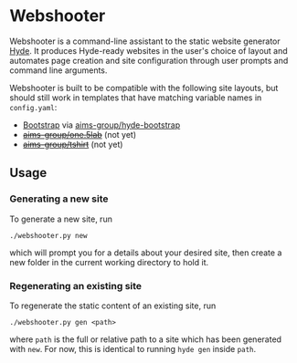 # Webshooter
Webshooter is a command-line assistant to the static website generator
[Hyde][hyde/hyde]. It produces Hyde-ready websites in the user's choice of
layout and automates page creation and site configuration through user prompts
and command line arguments.

Webshooter is built to be compatible with the following site layouts, but should
still work in templates that have matching variable names in `config.yaml`:

  * [Bootstrap][twitter/bootstrap] via [aims-group/hyde-bootstrap][]
  * ~~[aims-group/one.5lab][]~~ (not yet)
  * ~~[aims-group/tshirt][]~~ (not yet)

## Usage

### Generating a new site
To generate a new site, run

    ./webshooter.py new

which will prompt you for a details about your desired site, then create a new
folder in the current working directory to hold it.


### Regenerating an existing site
To regenerate the static content of an existing site, run

    ./webshooter.py gen <path>

where `path` is the full or relative path to a site which has been generated
with `new`. For now, this is identical to running `hyde gen` inside `path`.

[hyde/hyde]:                 https://github.com/hyde/hyde
[twitter/bootstrap]:         https://github.com/twitter/bootstrap
[aims-group/one.5lab]:       https://github.com/aims-group/one.5lab
[aims-group/hyde-bootstrap]: https://github.com/aims-group/hyde-bootstrap
[aims-group/tshirt]:         https://github.com/aims-group/tshirt
